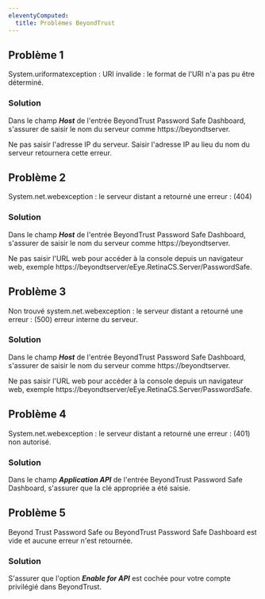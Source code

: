 ```yaml
---
eleventyComputed:
  title: Problèmes BeyondTrust
---
```

## Problème 1
System.uriformatexception : URI invalide : le format de l'URI n'a pas pu être déterminé.
### Solution
Dans le champ ***Host*** de l'entrée BeyondTrust Password Safe Dashboard, s'assurer de saisir le nom du serveur comme https<area>://beyondtserver.  

Ne pas saisir l'adresse IP du serveur. Saisir l'adresse IP au lieu du nom du serveur retournera cette erreur.
## Problème 2
System.net.webexception : le serveur distant a retourné une erreur : (404)
### Solution
Dans le champ ***Host*** de l'entrée BeyondTrust Password Safe Dashboard, s'assurer de saisir le nom du serveur comme https<area>://beyondtserver.  

Ne pas saisir l'URL web pour accéder à la console depuis un navigateur web, exemple https<area>://beyondtserver/eEye.RetinaCS.Server/PasswordSafe.
## Problème 3
Non trouvé system.net.webexception : le serveur distant a retourné une erreur : (500) erreur interne du serveur.
### Solution
Dans le champ ***Host*** de l'entrée BeyondTrust Password Safe Dashboard, s'assurer de saisir le nom du serveur comme https<area>://beyondtserver.  

Ne pas saisir l'URL web pour accéder à la console depuis un navigateur web, exemple https<area>://beyondtserver/eEye.RetinaCS.Server/PasswordSafe.
## Problème 4
System.net.webexception : le serveur distant a retourné une erreur : (401) non autorisé.
### Solution
Dans le champ ***Application API*** de l'entrée BeyondTrust Password Safe Dashboard, s'assurer que la clé appropriée a été saisie.
## Problème 5
Beyond Trust Password Safe ou BeyondTrust Password Safe Dashboard est vide et aucune erreur n'est retournée.
### Solution
S'assurer que l'option ***Enable for API*** est cochée pour votre compte privilégié dans BeyondTrust.